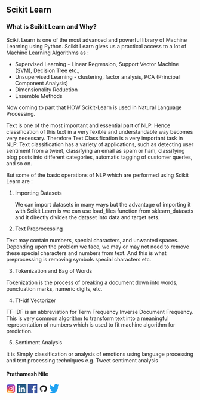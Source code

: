 ## Scikit Learn
### What is Scikit Learn and Why?

Scikit Learn is one of the most advanced and powerful library of Machine Learning using Python.
Scikit Learn gives us a practical access to a lot of Machine Learning Algorithms as :

 * Supervised Learning  - Linear Regression, Support Vector Machine (SVM), Decision Tree etc., 
 * Unsupervised Learning - clustering, factor analysis, PCA (Principal Component Analysis)
 * Dimensionality Reduction
 * Ensemble Methods
 
 Now coming to part that HOW Scikit-Learn is used in Natural Language Processing.
 
 Text is one of the most important and essential part of NLP. Hence classification of this text in a very fexible 
 and understandable way becomes very necessary. Therefore Text Classification is a very important task in NLP.
 Text classification has a variety of applications, such as detecting user sentiment from a tweet, classifying an email as spam or ham, 
 classifying blog posts into different categories, automatic tagging of customer queries, and so on.
 
 But some of the basic operations of NLP which are performed using Scikit Learn are : 
 
 1. Importing Datasets
    
    We can import datasets in many ways but the advantage of importing it with Scikit Learn is we can use load_files function from sklearn_datasets
    and it directly divides the dataset into data and target sets.
    
 2. Text Preprocessing
   
   Text may contain numbers, special characters, and unwanted spaces. Depending upon the problem we face, we may or may not need to remove \
   these special characters and numbers from text. And this is what preprocessing is removing symbols special characters etc.
 
 3. Tokenization and Bag of Words
 
   Tokenization is the process of breaking a document down into words, punctuation marks, numeric digits, etc.
   
 4. Tf-idf Vectorizer
 
   TF-IDF is an abbreviation for Term Frequency Inverse Document Frequency. This is very common algorithm to transform text into a meaningful 
   representation of numbers which is used to fit machine algorithm for prediction.
   
 5. Sentiment Analysis
 
 It is Simply classification or analysis of emotions using language processing and text processing techniques
 e.g. Tweet sentiment analysis

 #### Prathamesh Nile
[<img src="https://github.com/nileprathamesh1/logos/blob/master/instagram-logo.png" width="25" height="25" />](https://www.instagram.com/dr.winter__1512/)
[<img src="https://github.com/nileprathamesh1/logos/blob/master/linkedin%20logo.png" width="25" height="25" />](https://www.linkedin.com/in/prathamesh-nile-51960216b/)
[<img src="https://github.com/nileprathamesh1/logos/blob/master/facebook_logo.png" width="25" height="25" />](https://www.facebook.com/profile.php?id=100009048113675)
[<img src="https://github.com/nileprathamesh1/logos/blob/master/github_logo.png" width="25" height="25" />](https://github.com/nileprathamesh1/)
[<img src="https://github.com/nileprathamesh1/logos/blob/master/twitter_logo.png" width="25" height="25" />](https://twitter.com/NilePratham1512)
